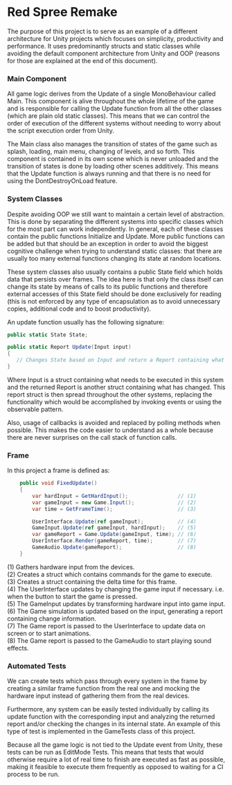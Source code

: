 # Red Spree Remake

The purpose of this project is to serve as an example of a different architecture for Unity projects which focuses on simplicity, productivity and performance. It uses predominantly structs and static classes while avoiding the default component architecture from Unity and OOP (reasons for those are explained at the end of this document).

### Main Component

All game logic derives from the Update of a single MonoBehaviour called Main. This component is alive throughout the whole lifetime of the game and is responsible for calling the Update function from all the other classes (which are plain old static classes). This means that we can control the order of execution of the different systems without needing to worry about the script execution order from Unity.

The Main class also manages the transition of states of the game such as splash, loading, main menu, changing of levels, and so forth. This component is contained in its own scene which is never unloaded and the transition of states is done by loading other scenes additively. This means that the Update function is always running and that there is no need for using the DontDestroyOnLoad feature.

### System Classes

Despite avoiding OOP we still want to maintain a certain level of abstraction. This is done by separating the different systems into specific classes which for the most part can work independently. In general, each of these classes contain the public functions Initialize and Update. More public functions can be added but that should be an exception in order to avoid the biggest cognitive challenge when trying to understand static classes: that there are usually too many external functions changing its state at random locations.

These system classes also usually contains a public State field which holds data that persists over frames. The idea here is that only the class itself can change its state by means of calls to its public functions and therefore external accesses of this State field should be done exclusively for reading (this is not enforced by any type of encapsulation as to avoid unnecessary copies, additional code and to boost productivity).

An update function usually has the following signature:

```csharp
public static State State;

public static Report Update(Input input)
{
   // Changes State based on Input and return a Report containing what has changed.
}
```
Where Input is a struct containing what needs to be executed in this system and the returned Report is another struct containing what has changed. This report struct is then spread throughout the other systems, replacing the functionality which would be accomplished by invoking events or using the observable pattern.

Also, usage of callbacks is avoided and replaced by polling methods when possible. This makes the code easier to understand as a whole because there are never surprises on the call stack of function calls.

### Frame

In this project a frame is defined as:

```csharp
    public void FixedUpdate()
    {
        var hardInput = GetHardInput();                // (1)
        var gameInput = new Game.Input();              // (2)
        var time = GetFrameTime();                     // (3)

        UserInterface.Update(ref gameInput);           // (4)
        GameInput.Update(ref gameInput, hardInput);    // (5)
        var gameReport = Game.Update(gameInput, time); // (6)
        UserInterface.Render(gameReport, time);        // (7)
        GameAudio.Update(gameReport);                  // (8)
    }
```

(1) Gathers hardware input from the devices.  
(2) Creates a struct which contains commands for the game to execute.  
(3) Creates a struct containing the delta time for this frame.  
(4) The UserInterface updates by changing the game input if necessary. i.e. when the button to start the game is pressed.  
(5) The GameInput updates by transforming hardware input into game input.  
(6) The Game simulation is updated based on the input, generating a report containing change information.  
(7) The Game report is passed to the UserInterface to update data on screen or to start animations.  
(8) The Game report is passed to the GameAudio to start playing sound effects.

### Automated Tests

We can create tests which pass through every system in the frame by creating a similar frame function from the real one and mocking the hardware input instead of gathering them from the real devices.

Furthermore, any system can be easily tested individually by calling its update function with the corresponding input and analyzing the returned report and/or checking the changes in its internal state. An example of this type of test is implemented in the GameTests class of this project.

Because all the game logic is not tied to the Update event from Unity, these tests can be run as EditMode Tests. This means that tests that would otherwise require a lot of real time to finish are executed as fast as possible, making it feasible to execute them frequently as opposed to waiting for a CI process to be run.
